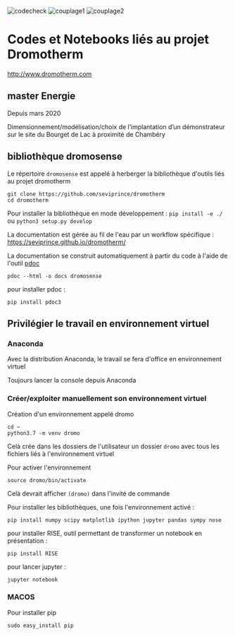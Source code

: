 ![codecheck](https://github.com/seviprince/dromotherm/workflows/codecheck/badge.svg)
![couplage1](https://github.com/seviprince/dromotherm/workflows/couplage1/badge.svg)
![couplage2](https://github.com/seviprince/dromotherm/workflows/couplage2/badge.svg)

# Codes et Notebooks liés au projet Dromotherm

http://www.dromotherm.com

## master Energie

Depuis mars 2020

Dimensionnement/modélisation/choix de l’implantation d’un démonstrateur sur le site du Bourget de Lac à proximité de Chambéry

## bibliothèque dromosense

Le répertoire `dromosense` est appelé à herberger la bibliothèque d'outils liés au projet dromotherm

```
git clone https://github.com/seviprince/dromotherm
cd dromotherm
```
Pour installer la bibliothèque en mode développement : `pip install -e ./` ou `python3 setup.py develop`

La documentation est gérée au fil de l'eau par un workflow spécifique : https://seviprince.github.io/dromotherm/

La documentation se construit automatiquement à partir du code à l'aide de l'outil [pdoc](https://pdoc3.github.io/pdoc/)
```
pdoc --html -o docs dromosense
```

pour installer pdoc :

```
pip install pdoc3
```

## Privilégier le travail en environnement virtuel

### Anaconda

Avec la distribution Anaconda, le travail se fera d'office en environnement virtuel

Toujours lancer la console depuis Anaconda

### Créer/exploiter manuellement son environnement virtuel

Création d'un environnement appelé dromo
```
cd ~
python3.7 -m venv dromo
```
Celà crée dans les dossiers de l'utilisateur un dossier `dromo` avec tous les fichiers liés à l'environnement virtuel

Pour activer l'environnement
```
source dromo/bin/activate
```

Celà devrait afficher `(dromo)` dans l'invité de commande

Pour installer les bibliothèques, une fois l'environnement activé :
```
pip install numpy scipy matplotlib ipython jupyter pandas sympy nose
```
pour installer RISE, outil permettant de transformer un notebook en présentation :
```
pip install RISE
```
pour lancer jupyter :
```
jupyter notebook 
```
### MACOS

Pour installer pip
```
sudo easy_install pip
```


